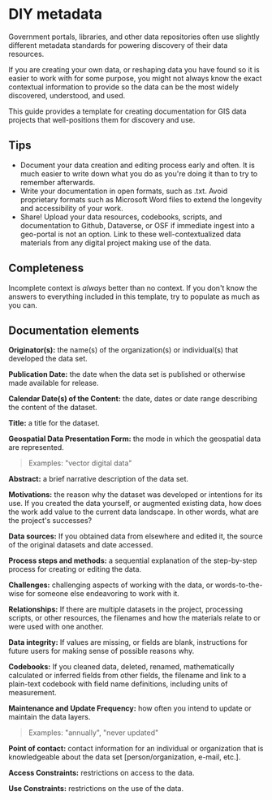 # DIY metadata

Government portals, libraries, and other data repositories often use slightly different metadata standards for powering discovery of their data resources.

If you are creating your own data, or reshaping data you have found so it is easier to work with for some purpose, you might not always know the exact contextual information to provide so the data can be the most widely discovered, understood, and used.

This guide provides a template for creating documentation for GIS data projects that well-positions them for discovery and use.

## Tips

- Document your data creation and editing process early and often. It is much easier to write down what you do as you're doing it than to try to remember afterwards.
- Write your documentation in open formats, such as .txt. Avoid proprietary formats such as Microsoft Word files to extend the longevity and accessibility of your work.
- Share! Upload your data resources, codebooks, scripts, and documentation to Github, Dataverse, or OSF if immediate ingest into a geo-portal is not an option. Link to these well-contextualized data materials from any digital project making use of the data. 

## Completeness 
Incomplete context is *always* better than no context. If you don't know the answers to everything included in this template, try to populate as much as you can.

## Documentation elements

**Originator(s):** the name(s) of the organization(s) or individual(s) that developed the data set. 

**Publication Date:** the date when the data set is published or otherwise made available for release. 

**Calendar Date(s) of the Content:** the date, dates or date range describing the content of the dataset. 

**Title:** a title for the dataset. 

**Geospatial Data Presentation Form:** the mode in which the geospatial data are represented. 
> Examples: "vector digital data" 

**Abstract:** a brief narrative description of the data set. 

**Motivations:** the reason why the dataset was developed or intentions for its use. 
If you created the data yourself, or augmented existing data, how does the work add value to the current data landscape. In other words, what are the project's successes?

**Data sources:** If you obtained data from elsewhere and edited it, the source of the original datasets and date accessed.

**Process steps and methods:** a sequential explanation of the step-by-step process for creating or editing the data.

**Challenges:** challenging aspects of working with the data, or words-to-the-wise for someone else endeavoring to work with it. 

**Relationships:** If there are multiple datasets in the project, processing scripts, or other resources, the filenames and how the materials relate to or were used with one another.

**Data integrity:** If values are missing, or fields are blank, instructions for future users for making sense of possible reasons why.

**Codebooks:** If you cleaned data, deleted, renamed, mathematically calculated or inferred fields from other fields, the filename and link to a plain-text codebook with field name definitions, including units of measurement.

**Maintenance and Update Frequency:** how often you intend to update or maintain the data layers. 
> Examples: "annually", "never updated"

**Point of contact:** contact information for an individual or organization that is knowledgeable about the data set [person/organization, e-mail, etc.]. 

**Access Constraints:** restrictions on access to the data. 

**Use Constraints:** restrictions on the use of the data. 